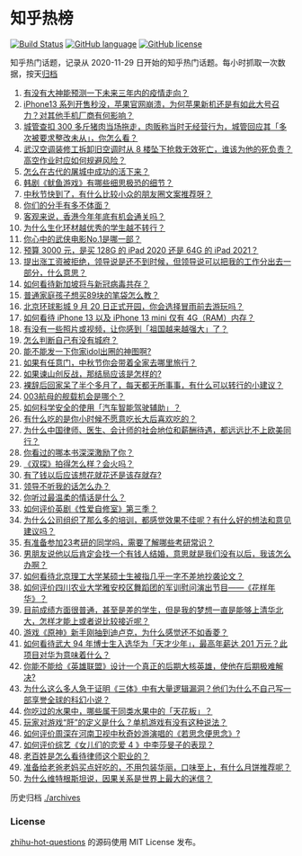 # 知乎热榜
[![Build Status](https://github.com/ToWeLong/zhihu-hot-questions/workflows/CI/badge.svg)](https://github.com/ToWeLong/zhihu-hot-questions/actions)
[![GitHub language](https://img.shields.io/badge/language-golang-orange.svg)](https://golang.org/)
[![GitHub license](https://img.shields.io/github/license/ToWeLong/zhihu-hot-questions)](https://github.com/ToWeLong/zhihu-hot-questions/blob/main/LICENSE)

知乎热门话题，记录从 2020-11-29 日开始的知乎热门话题。每小时抓取一次数据，按天[归档](./archives)

<!-- BEGIN -->

1. [有没有大神能预测一下未来三年内的疫情走向？](https://www.zhihu.com/question/478933195)
1. [iPhone13 系列开售秒没，苹果官网崩溃，为何苹果新机还是有如此大号召力？对其他手机厂商有何影响？](https://www.zhihu.com/question/487519754)
1. [城管查扣 300 多斤猪肉当场拖走，肉贩称当时无经营行为，城管回应其「多次被要求整改未从」，你怎么看？](https://www.zhihu.com/question/487654571)
1. [武汉空调装修工拆卸旧空调时从 8 楼坠下抢救无效死亡，谁该为他的死负责？高空作业时应如何规避风险？](https://www.zhihu.com/question/487806156)
1. [怎么在古代的屠城中成功的活下来？](https://www.zhihu.com/question/20638408)
1. [韩剧《鱿鱼游戏》有哪些细思极恐的细节？](https://www.zhihu.com/question/487370520)
1. [中秋节快到了，有什么比较小众的朋友圈文案推荐呀？](https://www.zhihu.com/question/486523429)
1. [你们的分手有多不体面？](https://www.zhihu.com/question/363689631)
1. [客观来说，香港今年年底有机会通关吗？](https://www.zhihu.com/question/483806679)
1. [为什么生化环材越优秀的学生越不转行？](https://www.zhihu.com/question/487757797)
1. [你心中的武侠电影No.1是哪一部？](https://www.zhihu.com/question/487580686)
1. [预算 3000 元，是买 128G 的 iPad 2020 还是 64G 的 iPad 2021？](https://www.zhihu.com/question/487029928)
1. [提出涨工资被拒绝，领导说是还不到时候，但领导说可以把我的工作分出去一部分，什么意思？](https://www.zhihu.com/question/474092672)
1. [如何看待新加坡将与新冠病毒共存？](https://www.zhihu.com/question/464915502)
1. [普通家庭孩子想买89块的笔袋怎么教？](https://www.zhihu.com/question/412814432)
1. [北京环球影城 9 月 20 日正式开园，你会选择冒雨前去游玩吗？](https://www.zhihu.com/question/487912864)
1. [如何看待 iPhone 13 以及 iPhone 13 mini  仅有 4G（RAM）内存？](https://www.zhihu.com/question/487156929)
1. [有没有一些照片或视频，让你感到「祖国越来越强大」了？](https://www.zhihu.com/question/487164298)
1. [怎么判断自己有没有城府？](https://www.zhihu.com/question/275606514)
1. [能不能发一下你家idol出圈的神图啊?](https://www.zhihu.com/question/480021456)
1. [如果有任意门，中秋节你会带着全家去哪里旅行？](https://www.zhihu.com/question/485340250)
1. [如果谏山创反战，那结局应该是怎样的?](https://www.zhihu.com/question/487318373)
1. [裸辞后回家呆了半个多月了，每天都无所事事，有什么可以转行的小建议？](https://www.zhihu.com/question/479780950)
1. [003航母的舰载机会是哪个？](https://www.zhihu.com/question/484220361)
1. [如何科学安全的使用「汽车智能驾驶辅助」？](https://www.zhihu.com/question/486675321)
1. [有什么吃的是你小时候不愿意吃长大后喜欢吃的？](https://www.zhihu.com/question/468728975)
1. [为什么中国律师、医生、会计师的社会地位和薪酬待遇，都远远比不上欧美同行？](https://www.zhihu.com/question/486570444)
1. [你看过的哪本书深深激励了你？](https://www.zhihu.com/question/484146401)
1. [《双探》拍得怎么样？会火吗？](https://www.zhihu.com/question/392103010)
1. [有了钱以后应该想花就花还是该存就存?](https://www.zhihu.com/question/487839100)
1. [领导不听我的话怎么办？](https://www.zhihu.com/question/467125837)
1. [你听过最温柔的情话是什么？](https://www.zhihu.com/question/375955630)
1. [如何评价英剧《性爱自修室》第三季？](https://www.zhihu.com/question/487371776)
1. [为什么公司组织了那么多的培训，都感觉效果不佳呢？有什么好的想法和意见建议吗？](https://www.zhihu.com/question/483763659)
1. [有准备参加23考研的同学吗，需要了解哪些考研常识？](https://www.zhihu.com/question/474978086)
1. [男朋友说他以后肯定会找一个有钱人结婚，意思就是我们没有以后，我该怎么办啊？](https://www.zhihu.com/question/484870415)
1. [如何看待北京理工大学某硕士生被指几乎一字不差地抄袭论文？](https://www.zhihu.com/question/487690998)
1. [如何评价四川农业大学雅安校区舞蹈团的军训慰问演出节目——《花样年华》？](https://www.zhihu.com/question/487656234)
1. [目前成绩方面很普通，甚至是差的学生，但是我的梦想一直是能够上清华北大，怎样才能上或者说比较接近呢？](https://www.zhihu.com/question/481879333)
1. [游戏《原神》新手刚抽到迪卢克，为什么感觉还不如香菱？](https://www.zhihu.com/question/486047480)
1. [如何看待武大 94 年博士生入选华为「天才少年」，最高年薪达 201 万元？此项目对华为意味着什么？](https://www.zhihu.com/question/487671146)
1. [你能不能给《英雄联盟》设计一个真正的后期大核英雄，使他在后期极难解决?](https://www.zhihu.com/question/478832598)
1. [为什么这么多人急于证明《三体》中有大量逻辑漏洞？他们为什么不自己写一部享誉全球的科幻小说？](https://www.zhihu.com/question/487432334)
1. [你吃过的水果中，哪些属于同类水果中的「天花板」？](https://www.zhihu.com/question/475540509)
1. [玩家对游戏“肝”的定义是什么？单机游戏有没有这种说法？](https://www.zhihu.com/question/486878297)
1. [如何评价周深在河南卫视中秋奇妙游演唱的《若思念便思念》?](https://www.zhihu.com/question/487851848)
1. [如何评价综艺《女儿们的恋爱 4 》中李莎旻子的表现？](https://www.zhihu.com/question/476317142)
1. [老百姓是怎么看待律师这个职业的？](https://www.zhihu.com/question/487072524)
1. [准备给老爸老妈买点好吃的，不用包装华丽，口味至上，有什么月饼推荐呢？](https://www.zhihu.com/question/485993633)
1. [为什么维特根斯坦说，因果关系是世界上最大的迷信？](https://www.zhihu.com/question/64302676)

<!-- END -->

历史归档 [./archives](./archives)


### License
[zhihu-hot-questions](https://github.com/towelong/zhihu-hot-questions) 的源码使用 MIT License 发布。